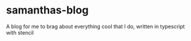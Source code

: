 # samanthas-blog
A blog for me to brag about everything cool that I do, written in typescript with stencil
